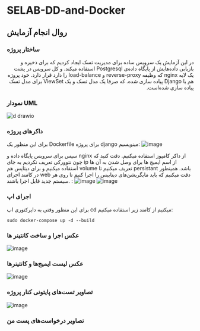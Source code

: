 # SELAB-DD-and-Docker

## روال انجام آزمایش
### ساختار پروژه
<div dir="rtl">
در این آزمایش یک سرویس ساده برای مدیریت تسک ایجاد کردیم که برای ذخیره و بازیابی داده‌هایش از پایگاه داده‌ی Postgresql استفاده میکند. و کل سرویس در پشت یک لایه nginx که وظیفه reverse-proxy و load-balance را دارد قرار دارد. خود پروژه هم با Django پیاده سازی شده. که صرفا یک مدل تسک و یک ViewSet برای مدل تسک پیاده سازی شده‌است.
</div>

### نمودار UML
![d drawio](https://github.com/mohammadhnz/SELAB-DD-and-Docker/assets/59181719/0c26ba7a-25ef-45d5-9c93-e49811ce6479)


### داکرهای پروژه

برای این منظور یک Dockerfile برای پروژه django مینویسیم:
![image](https://github.com/mohammadhnz/SELAB-DD-and-Docker/assets/59181719/8be98806-9d52-49d6-96a2-a98e5ebd9d6d)


سپس برای سرویس پایگاه داده و nginx از داکر کامپوز استفاده میکنیم. دقت کنید که چون نتوورکی تعریف نکردیم به جای ip از اسم ایمیج ها برای وصل شدن به آن ها استفاده میکنیم و برای دیتایس هم volume تعریف میکنیم تا persistant باشد. همینطور در کامند اجرای web دقت میکنیم که باید مایگریشن‌های دیتابیس را اجرا کنیم تا روی هر سیستم جدید قابل اجرا باشند. :
 ![image](https://github.com/mohammadhnz/SELAB-DD-and-Docker/assets/59181719/3fae2f0f-8aa3-4c31-8a62-4277ba81f325)
![image](https://github.com/mohammadhnz/SELAB-DD-and-Docker/assets/59181719/cdbe6d0a-9891-4a6b-bfe9-99acb40fd233)


### اجرای اپ
برای این منظور وقتی  به دایرکتوری اپ cd میکنیم از کامند زیر استفاده میکنیم:
‍‍‍
```
sudo docker-compose up -d --build
```
### عکس اجرا و ساخت کانتینر ها
![image](https://github.com/mohammadhnz/SELAB-DD-and-Docker/assets/59181719/34bf90ad-8d2b-4970-85ab-fb95cfcfbc4c)

### عکس لیست ایمیج‌ها و کانتینرها
![image](https://github.com/mohammadhnz/SELAB-DD-and-Docker/assets/59181719/36fa3290-f6b0-4142-a2a0-dd06da9a0b4b)

### تصاویر تست‌های پایتونی کنار پروژه
![image](https://github.com/mohammadhnz/SELAB-DD-and-Docker/assets/59181719/b2e6611c-0b6f-4f7a-ab90-5e3391ef1dfc)
### تصاویر درخواست‌های پست من

